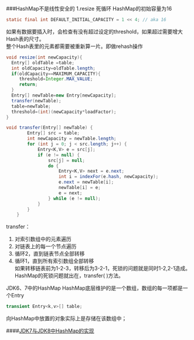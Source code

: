###HashMap不是线性安全的
1.resize 死循环
HashMap的初始容量为16
```java
static final int DEFAULT_INITIAL_CAPACITY = 1 << 4; // aka 16
```

如果有数据要插入时，会检查有没有超过设定的threshold，如果超过需要增大Hash表的尺寸。<br/>
整个Hash表里的元素都需要被重新算一片。即做rehash操作<br/>

```java
void resize(int newCapacity){
  Entry[] oldTable =table;
  int oldCapacity=oldTable.length;
  if(oldCapacity==MAXIMUM_CAPACITY){
     threshold=Integer.MAX_VALUE;
     return;
  }
  Entry[] newTable=new Entry[newCapacity];
  transfer(newTable);
  table=newTable;
  threshold=(int)(newCapacity*loadFactor);
}
```


```java
void transfer(Entry[] newTable) {
        Entry[] src = table;
        int newCapacity = newTable.length;
        for (int j = 0; j < src.length; j++) {
            Entry<K,V> e = src[j];
            if (e != null) {
                src[j] = null;
                do {
                    Entry<K,V> next = e.next;
                    int i = indexFor(e.hash, newCapacity);
                    e.next = newTable[i];
                    newTable[i] = e;
                    e = next;
                } while (e != null);
            }
        }
    }
```
transfer：<br/>
1. 对索引数组中的元素遍历<br/>
2. 对链表上的每一个节点遍历<br/>
3. 循环2，直到链表节点全部转移<br/>
4. 循环1，直到所有索引数组全部转移<br/>
如果转移链表前为1-2-3，转移后为3-2-1，死锁的问题就是同时1-2,2-1造成。<br/>
HashMap的死锁问题就出在，transfer( )方法。<br/>

JDK6、7中的HashMap
HashMap底层维护的是一个数组，数组的每一项都是一个Entry
```java
transient Entry<k,v>[] table;
```
向HashMap中放置的对象实际上是存储在该数组中；


####[JDK7与JDK8中HashMap的实现](https://my.oschina.net/hosee/blog/618953)
